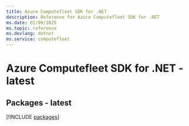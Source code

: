 ```yaml
---
title: Azure Computefleet SDK for .NET
description: Reference for Azure Computefleet SDK for .NET
ms.date: 01/09/2025
ms.topic: reference
ms.devlang: dotnet
ms.service: computefleet
---
```

# Azure Computefleet SDK for .NET - latest
## Packages - latest
[!INCLUDE [packages](computefleet-index.md)]
